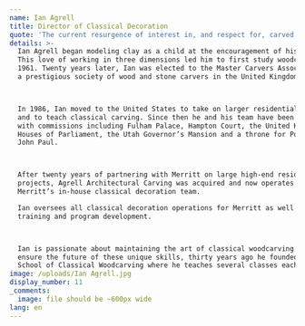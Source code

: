 ```yaml
---
name: Ian Agrell
title: Director of Classical Decoration
quote: 'The current resurgence of interest in, and respect for, carved ornamentation is inspiring. I look forward to continuing to develop this extraordinary art.'
details: >-
  Ian Agrell began modeling clay as a child at the encouragement of his parents.
  This love of working in three dimensions led him to first study woodcarving in
  1961. Twenty years later, Ian was elected to the Master Carvers Association,
  a prestigious society of wood and stone carvers in the United Kingdom.



  In 1986, Ian moved to the United States to take on larger residential projects
  and to teach classical carving. Since then he and his team have been honored
  with commissions including Fulham Palace, Hampton Court, the United Kingdom
  Houses of Parliament, the Utah Governor’s Mansion and a throne for Pope Saint
  John Paul.



  After twenty years of partnering with Merritt on large high-end residential
  projects, Agrell Architectural Carving was acquired and now operates as
  Merritt’s in-house classical decoration team.

  Ian oversees all classical decoration operations for Merritt as well as staff
  training and program development.



  Ian is passionate about maintaining the art of classical woodcarving and to
  ensure the future of these unique skills, thirty years ago he founded the
  School of Classical Woodcarving where he teaches several classes each year.
image: /uploads/Ian Agrell.jpg
display_number: 11
_comments:
  image: file should be ~600px wide
lang: en
---
```

